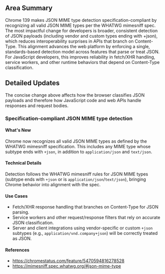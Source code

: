 ## Area Summary

Chrome 139 makes JSON MIME type detection specification-compliant by recognizing all valid JSON MIME types per the WHATWG mimesniff spec. The most impactful change for developers is broader, consistent detection of JSON payloads (including vendor and custom types ending with +json), which reduces interoperability surprises in APIs that branch on Content-Type. This alignment advances the web platform by enforcing a single, standards-based detection model across features that parse or treat JSON. For JavaScript developers, this improves reliability in fetch/XHR handling, service workers, and other runtime behaviors that depend on Content-Type classification.

## Detailed Updates

The concise change above affects how the browser classifies JSON payloads and therefore how JavaScript code and web APIs handle responses and request bodies.

### Specification-compliant JSON MIME type detection

#### What's New
Chrome now recognizes all valid JSON MIME types as defined by the WHATWG mimesniff specification. This includes any MIME type whose subtype ends with `+json`, in addition to `application/json` and `text/json`.

#### Technical Details
Detection follows the WHATWG mimesniff rules for JSON MIME types (subtype ends with `+json` or is `application/json`/`text/json`), bringing Chrome behavior into alignment with the spec.

#### Use Cases
- Fetch/XHR response handling that branches on Content-Type for JSON parsing.
- Service workers and other request/response filters that rely on accurate JSON classification.
- Server and client integrations using vendor-specific or custom `+json` subtypes (e.g., `application/vnd.company+json`) will be correctly treated as JSON.

#### References
- https://chromestatus.com/feature/5470594816278528
- https://mimesniff.spec.whatwg.org/#json-mime-type